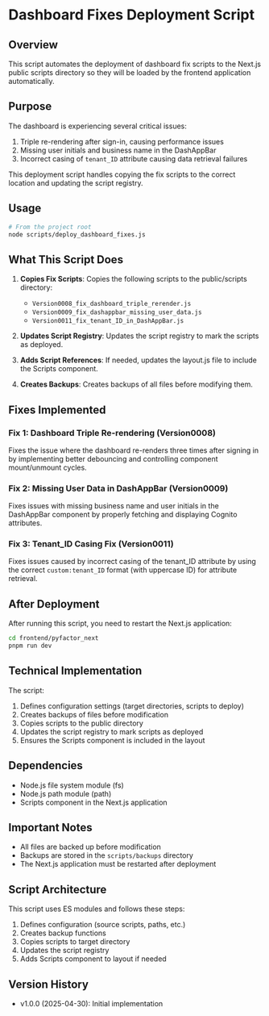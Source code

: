 # Dashboard Fixes Deployment Script

## Overview

This script automates the deployment of dashboard fix scripts to the Next.js public scripts directory so they will be loaded by the frontend application automatically.

## Purpose

The dashboard is experiencing several critical issues:
1. Triple re-rendering after sign-in, causing performance issues
2. Missing user initials and business name in the DashAppBar
3. Incorrect casing of `tenant_ID` attribute causing data retrieval failures

This deployment script handles copying the fix scripts to the correct location and updating the script registry.

## Usage

```bash
# From the project root
node scripts/deploy_dashboard_fixes.js
```

## What This Script Does

1. **Copies Fix Scripts**: Copies the following scripts to the public/scripts directory:
   - `Version0008_fix_dashboard_triple_rerender.js`
   - `Version0009_fix_dashappbar_missing_user_data.js`
   - `Version0011_fix_tenant_ID_in_DashAppBar.js`

2. **Updates Script Registry**: Updates the script registry to mark the scripts as deployed.

3. **Adds Script References**: If needed, updates the layout.js file to include the Scripts component.

4. **Creates Backups**: Creates backups of all files before modifying them.

## Fixes Implemented

### Fix 1: Dashboard Triple Re-rendering (Version0008)
Fixes the issue where the dashboard re-renders three times after signing in by implementing better debouncing and controlling component mount/unmount cycles.

### Fix 2: Missing User Data in DashAppBar (Version0009)
Fixes issues with missing business name and user initials in the DashAppBar component by properly fetching and displaying Cognito attributes.

### Fix 3: Tenant_ID Casing Fix (Version0011)
Fixes issues caused by incorrect casing of the tenant_ID attribute by using the correct `custom:tenant_ID` format (with uppercase ID) for attribute retrieval.

## After Deployment

After running this script, you need to restart the Next.js application:

```bash
cd frontend/pyfactor_next
pnpm run dev
```

## Technical Implementation

The script:
1. Defines configuration settings (target directories, scripts to deploy)
2. Creates backups of files before modification
3. Copies scripts to the public directory
4. Updates the script registry to mark scripts as deployed
5. Ensures the Scripts component is included in the layout

## Dependencies

- Node.js file system module (fs)
- Node.js path module (path)
- Scripts component in the Next.js application

## Important Notes

- All files are backed up before modification
- Backups are stored in the `scripts/backups` directory
- The Next.js application must be restarted after deployment

## Script Architecture

This script uses ES modules and follows these steps:
1. Defines configuration (source scripts, paths, etc.)
2. Creates backup functions
3. Copies scripts to target directory
4. Updates the script registry
5. Adds Scripts component to layout if needed

## Version History

- v1.0.0 (2025-04-30): Initial implementation 